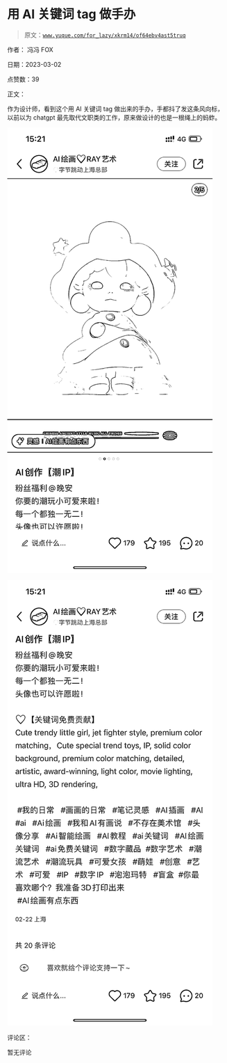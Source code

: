 # 用 AI 关键词 tag 做手办

> 原文：[`www.yuque.com/for_lazy/xkrm14/of64ebv4ast5truq`](https://www.yuque.com/for_lazy/xkrm14/of64ebv4ast5truq)



作者： 冯冯 FOX 

日期：2023-03-02 

点赞数：39 

正文： 

作为设计师，看到这个用 AI 关键词 tag 做出来的手办，手都抖了发这条风向标，以前以为 chatgpt 最先取代文职类的工作，原来做设计的也是一根绳上的蚂蚱。 

![](img/64c72ea5e524a7414c9429d7708e995e.png) 

![](img/2aa20d5b34ee421483bf80c431e42f8c.png) 

评论区： 

暂无评论 

